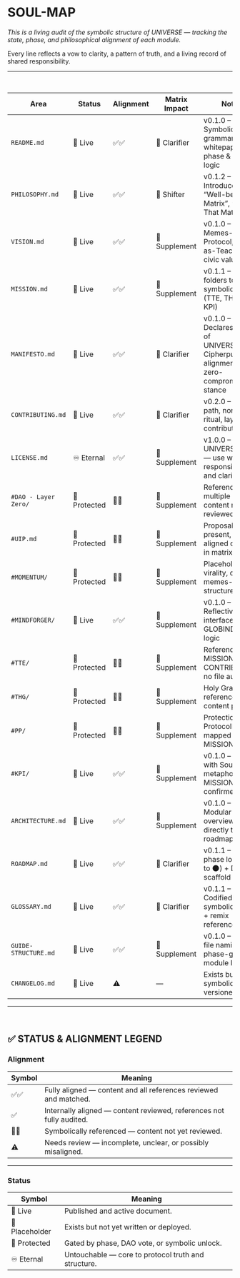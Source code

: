 # SOUL-MAP

_This is a living audit of the symbolic structure of UNIVERSE — tracking the state, phase, and philosophical alignment of each module._

Every line reflects a vow to clarity, a pattern of truth, and a living record of shared responsibility.

---

<br>


| Area                  | Status          | Alignment | Matrix Impact | Notes |
|-----------------------|-----------------|-----------|----------------|-------|
| `README.md`           | 📘 Live         | ✅✅       | 🔸 Clarifier   | v0.1.0 – Symbolic grammar, whitepaper, phase & path logic |
| `PHILOSOPHY.md`       | 📘 Live         | ✅✅       | 🔺 Shifter     | v0.1.2 – Introduced “Well-being Matrix”, “Truth That Matters” |
| `VISION.md`           | 📘 Live         | ✅✅       | 🔹 Supplement  | v0.1.0 – Memes-as-Protocol, Tool-as-Teacher, civic values |
| `MISSION.md`          | 📘 Live         | ✅✅       | 🔹 Supplement  | v0.1.1 – Maps folders to symbolic roles (TTE, THG, PP, KPI) |
| `MANIFESTO.md`        | 📘 Live         | ✅✅       | 🔸 Clarifier   | v0.1.0 – Declares ethos of UNIVERSE.DAO, Cipherpunk alignment, zero-compromise stance |
| `CONTRIBUTING.md`     | 📘 Live         | ✅✅       | 🔸 Clarifier   | v0.2.0 – 7-role path, non-code ritual, layered contribution |
| `LICENSE.md`          | ♾️ Eternal      | ✅✅       | 🔹 Supplement  | v1.0.0 – UNIVERSE.4ALL — use with responsibility and clarity |
| `#DAO - Layer Zero/`  | 🔐 Protected    | 🔗✅       | 🔹 Supplement  | Referenced in multiple layers; content not reviewed |
| `#UIP.md`             | 🔐 Protected    | 🔗✅       | 🔹 Supplement  | Proposal format present, not yet aligned or linked in matrix |
| `#MOMENTUM/`          | 🔐 Protected    | 🔗✅       | 🔹 Supplement  | Placeholder for virality, culture, memes-as-structure |
| `#MINDFORGER/`        | 📘 Live         | ✅✅       | 🔹 Supplement  | v0.1.0 – Reflective interface for GLOBIND ethics logic |
| `#TTE/`               | 🔐 Protected    | 🔗✅       | 🔹 Supplement  | Referenced in MISSION + CONTRIBUTING; no file audit yet |
| `#THG/`               | 🔐 Protected    | 🔗✅       | 🔹 Supplement  | Holy Grail logic referenced; content pending |
| `#PP/`                | 🔐 Protected    | 🔗✅       | 🔹 Supplement  | Protection Protocol mapped in MISSION |
| `#KPI/`               | 📘 Live         | ✅✅       | 🔹 Supplement  | v0.1.0 – “KPI with Soul” metaphor from MISSION confirmed |
| `ARCHITECTURE.md`     | 📘 Live         | ✅✅       | 🔹 Supplement  | v0.1.0 – Modular overview maps directly to roadmap |
| `ROADMAP.md`          | 📘 Live         | ✅✅       | 🔸 Clarifier   | v0.1.1 – Lunar phase logic (🌒 to 🌑) + DAO scaffold |
| `GLOSSARY.md`         | 📘 Live         | ✅✅       | 🔸 Clarifier   | v0.1.1 – Codified symbolic terms + remix references |
| `GUIDE-STRUCTURE.md`  | 📘 Live         | ✅✅       | 🔹 Supplement  | v0.1.0 – Ritual file naming + phase-gated module logic |
| `CHANGELOG.md`        | 📘 Live         | ⚠️        | —              | Exists but not symbolically versioned yet |

---

<br>

## ✅ STATUS & ALIGNMENT LEGEND

### Alignment

| Symbol   | Meaning |
|----------|---------|
| ✅✅       | Fully aligned — content and all references reviewed and matched. |
| ✅         | Internally aligned — content reviewed, references not fully audited. |
| 🔗✅       | Symbolically referenced — content not yet reviewed. |
| ⚠️         | Needs review — incomplete, unclear, or possibly misaligned. |

---

### Status

| Symbol         | Meaning |
|----------------|---------|
| 📘 Live         | Published and active document. |
| 📎 Placeholder  | Exists but not yet written or deployed. |
| 🔐 Protected    | Gated by phase, DAO vote, or symbolic unlock. |
| ♾️ Eternal      | Untouchable — core to protocol truth and structure. |


